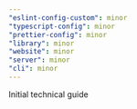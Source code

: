 ```yaml
---
"eslint-config-custom": minor
"typescript-config": minor
"prettier-config": minor
"library": minor
"website": minor
"server": minor
"cli": minor
---
```


Initial technical guide

